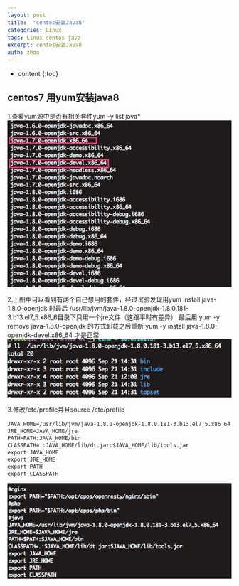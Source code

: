```yaml
---
layout: post
title:  "centos安装Java8"
categories: Linux
tags: Linux centos java
excerpt: centos安装Java8
auth: zhou
---
```

* content
{:toc}


## centos7 用yum安装java8

1.查看yum源中是否有相关套件yum -y list java*
![img](/assets/605186-20180921174328475-206969043.png)

2.上图中可以看到有两个自己想用的套件，经过试验发现用yum install java-1.8.0-openjdk 时最后 /usr/lib/jvm/java-1.8.0-openjdk-1.8.0.181-3.b13.el7_5.x86_6目录下只用一个jre文件（这跟平时有差异）
最后用 yum -y remove java-1.8.0-openjdk 的方式卸载之后重新 yum -y install java-1.8.0-openjdk-devel.x86_64 才是正常
![img](/assets/605186-20180921175029249-930470966.png)

3.修改/etc/profile并且source /etc/profile

```shell
JAVA_HOME=/usr/lib/jvm/java-1.8.0-openjdk-1.8.0.181-3.b13.el7_5.x86_64
JRE_HOME=JAVA_HOME/jre
PATH=PATH:JAVA_HOME/bin
CLASSPATH=.:JAVA_HOME/lib/dt.jar:$JAVA_HOME/lib/tools.jar
export JAVA_HOME
export JRE_HOME
export PATH
export CLASSPATH
```

![img](/assets/605186-20180921175203524-914200237.png)





